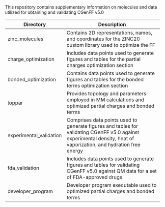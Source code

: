 This repository contains supplementary information on molecules and data utilized for obtaining and validating CGenFF v5.0

| Directory               | Description                                                                                                                                                        |
|-------------------------|--------------------------------------------------------------------------------------------------------------------------------------------------------------------|
| zinc_molecules          | Contains 2D representations, names, and coordinates for the ZINC20 custom library used to optimize the FF                                                          |
| charge_optimization     | Includes data points used to generate figures and tables for the partial charges optimization section                                                              |
| bonded_optimization     | Contains data points used to generate figures and tables for the bonded terms optimization section                                                                 |
| toppar                  | Provides topology and parameters employed in MM calculations and optimized partial charges and bonded terms                                                        |
| experimental_validation | Comprises data points used to generate figures and tables for validating CGenFF v5.0 against experimental density, heat of vaporization, and hydration free energy |
| fda_validation          | Includes data points used to generate figures and tables for validating CGenFF v5.0 against QM data for a set of FDA-approved drugs                                |
| developer_program       | Developer program executable used to optimized partial charges and bonded terms                                                                                    |
